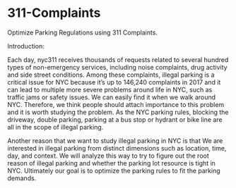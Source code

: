 # 311-Complaints
Optimize Parking Regulations using 311 Complaints.

Introduction:


Each day, nyc311 receives thousands of requests related to several hundred types of non-emergency services, including noise complaints, drug activity and side street conditions. Among these complaints, illegal parking is a critical issue for NYC because it’s up to 146,240 complaints in 2017 and it can lead to multiple more severe problems around life in NYC, such as traffic jams or safety issues. We can easily find it when we walk around NYC. Therefore, we think people should attach importance to this problem and it is worth studying the problem. As the NYC parking rules, blocking the driveway, double parking, parking at a bus stop or hydrant or bike line are all in the scope of illegal parking.

Another reason that we want to study illegal parking in NYC is that We are interested in illegal parking from distinct dimensions such as location, time, day, and context. We will analyze this way to try to figure out the root reason of illegal parking and whether the parking lot resource is tight in NYC. Ultimately our goal is to optimize the parking rules to fit the parking demands.

